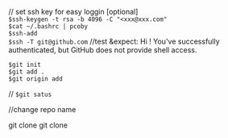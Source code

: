 // set ssh key for easy loggin [optional] <br>
`$ssh-keygen -t rsa -b 4096 -C "<xxx@xxx.com"` <br>
`$cat ~/.bashrc | pcoby` <br>
`$ssh-add` <br>
`$ssh -T git@github.com`  //test &expect: Hi <username>! You've successfully authenticated, but GitHub does not provide shell access. <br>





`$git init` <br>
`$git add . `<br>
`$git origin add `<br>



//
`$git satus`<br>


//change repo name

git clone 
git clone <url>
